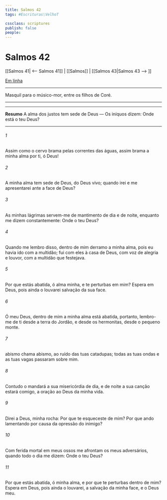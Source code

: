 ```yaml
---
title: Salmos 42
tags: #Escrituras\VelhoT

cssclass: scriptures
publish: false
people:
---
```


# Salmos 42
[[Salmos 41| <-- Salmos 41]] | [[Salmos]] | [[Salmos 43|Salmos 43 --> ]]

[Em linha](https://churchofjesuschrist.org/study/scriptures/ot/ps/42?lang=por)

---
Masquil para o músico-mor, entre os filhos de Coré.

---

---
__Resumo__
A alma dos justos tem sede de Deus — Os iníquos dizem: Onde está o teu Deus?

---
###### 1 
Assim como o cervo brama pelas correntes das águas, assim brama a minha alma por ti, ó Deus!

###### 2 
A minha alma tem sede de Deus, do Deus vivo; quando irei e me apresentarei ante a face de Deus?

###### 3 
As minhas lágrimas servem-me de mantimento de dia e de noite, enquanto me dizem constantemente: Onde  o teu Deus?

###### 4 
Quando me lembro disso, dentro de mim derramo a minha alma, pois eu havia ido com a multidão; fui com eles à casa de Deus, com voz de alegria e louvor, com a multidão que festejava.

###### 5 
Por que estás abatida, ó alma minha, e  te perturbas em mim? Espera em Deus, pois ainda o louvarei  salvação da sua face.

###### 6 
Ó meu Deus, dentro de mim a minha alma está abatida, portanto, lembro-me de ti desde a terra do Jordão, e desde os hermonitas, desde o pequeno monte.

###### 7 
 abismo chama  abismo, ao ruído das tuas catadupas; todas as tuas ondas e as tuas vagas passaram sobre mim.

###### 8 
Contudo o  mandará a sua misericórdia de dia, e de noite a sua canção estará comigo,  a oração ao Deus da minha vida.

###### 9 
Direi a Deus, minha rocha: Por que te esqueceste de mim? Por que ando lamentando por causa da opressão do inimigo?

###### 10 
Com ferida mortal em meus ossos me afrontam os meus adversários, quando todo o dia me dizem: Onde  o teu Deus?

###### 11 
Por que estás abatida, ó minha alma, e por que te perturbas dentro de mim? Espera em Deus, pois ainda o louvarei,  a salvação da minha face, e o Deus meu.

